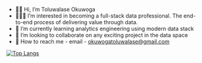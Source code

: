 - 👋🏽 Hi, I’m Toluwalase Okuwoga
- 🧑🏽‍💻 I’m interested in becoming a full-stack data professional. The end-to-end process of delivering value through data.
- 🌱 I’m currently learning analytics engineering using modern data stack
- 💼 I’m looking to collaborate on any exciting project in the data space
- 📩 How to reach me - email - okuwogatoluwalase@gmail.com


[![Top Langs](https://github-readme-stats.vercel.app/api/top-langs/?username=Toluwalaseokuwoga&layout=compact)](https://github.com/anuraghazra/github-readme-stats)


